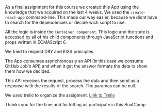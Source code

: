 As a final assignment for this course we created this App using the knowledge that we acquired on the last 4 weeks.
We used the `create-react-app` command-line. This made our way easier, because we didnt have to search for the dependencies or decide wich script to use.

All the logic is inside the `Container component`. This logic and the state is accessed by all of his child components through JavaScript functions and props written in ECMAScript 6.

We tried to respect DRY and KISS principles.

The App consumes asynchronously an API (in this case we consume GitHub Job's API) and when it get the answer formats the data to show them how we decided.

This API receives the request, process the data and then send us a response with the results of the search. The paramas can be null.

We used trello to organize the assigment. [Link to Trello](https://trello.com/b/syjjZRm6/github-jobs)

Thanks you for the time and for letting us participate in this BootCamp.
